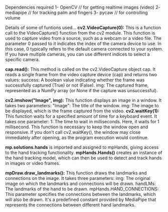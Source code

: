 Dependencies required
1- OpenCV // for getting realtime images (video)
2- mediapipe // for tracking palm and fingers
3- pycaw // for controlling volume

Details of some of funtions used...
**cv2.VideoCapture(0):** This is a function call to the VideoCapture() function from the cv2 module. 
This function is used to capture video from a source, such as a webcam or a video file. 
The parameter 0 passed to it indicates the index of the camera device to use. In this case, 
0 typically refers to the default camera connected to your system. If you have multiple cameras, you can use different indices to select a specific camera.

**cap.read():** This method is called on the cv2.VideoCapture object cap. It reads a single frame from the video capture device (cap) and returns two values:
success: A boolean value indicating whether the frame was successfully captured (True) or not (False).
img: The captured frame, represented as a NumPy array (or None if the capture was unsuccessful).

**cv2.imshow("Image", img):** This function displays an image in a window. It takes two parameters:
"Image": The title of the window.
img: The image to be displayed, which is the frame captured from the video.
**cv2.waitKey(1):** This function waits for a specified amount of time for a keyboard event. It takes one parameter:
1: The time to wait in milliseconds. Here, it waits for 1 millisecond.
This function is necessary to keep the window open and responsive. If you don't call cv2.waitKey(), 
the window may close immediately after opening, as the program execution would continue.

**mp.solutions.hands** is imported and assigned to mpHands, giving access to the hand tracking functionality.
**mpHands.Hands()** creates an instance of the hand tracking model, which can then be used to detect and track hands in images or video frames.

**mpDraw.draw_landmarks():** This function draws the landmarks and connections on the image. It takes three parameters:
img: The original image on which the landmarks and connections will be drawn.
handLMs: The landmarks of the hand to be drawn.
mpHands.HAND_CONNECTIONS: This parameter specifies the connections between the landmarks, which will also be drawn. 
It's a predefined constant provided by MediaPipe that represents the connections between different hand landmarks.
